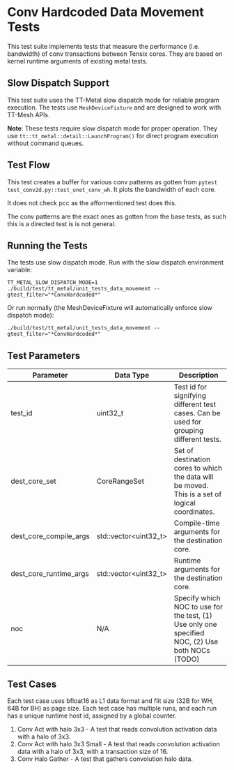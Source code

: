 # Conv Hardcoded Data Movement Tests

This test suite implements tests that measure the performance (i.e. bandwidth) of conv transactions between Tensix cores.
They are based on kernel runtime arguments of existing metal tests.

## Slow Dispatch Support
This test suite uses the TT-Metal slow dispatch mode for reliable program execution. The tests use `MeshDeviceFixture` and are designed to work with TT-Mesh APIs.

**Note**: These tests require slow dispatch mode for proper operation. They use `tt::tt_metal::detail::LaunchProgram()` for direct program execution without command queues.

## Test Flow

This test creates a buffer for various conv patterns as gotten from `pytest test_conv2d.py::test_unet_conv_wh`. It plots the bandwidth of each core.

It does not check pcc as the afformentioned test does this.

The conv patterns are the exact ones as gotten from the base tests, as such this is a directed test is is not general.

## Running the Tests
The tests use slow dispatch mode. Run with the slow dispatch environment variable:
```
TT_METAL_SLOW_DISPATCH_MODE=1 ./build/test/tt_metal/unit_tests_data_movement --gtest_filter="*ConvHardcoded*"
```

Or run normally (the MeshDeviceFixture will automatically enforce slow dispatch mode):
```
./build/test/tt_metal/unit_tests_data_movement --gtest_filter="*ConvHardcoded*"
```

## Test Parameters
| Parameter                 | Data Type             | Description |
| ------------------------- | --------------------- | ----------- |
| test_id                   | uint32_t              | Test id for signifying different test cases. Can be used for grouping different tests. |
| dest_core_set             | CoreRangeSet          | Set of destination cores to which the data will be moved. This is a set of logical coordinates. |
| dest_core_compile_args    | std::vector<uint32_t> | Compile-time arguments for the destination core. |
| dest_core_runtime_args    | std::vector<uint32_t> | Runtime arguments for the destination core. |
| noc                       | N/A                   | Specify which NOC to use for the test, (1) Use only one specified NOC, (2) Use both NOCs (TODO)|

## Test Cases
Each test case uses bfloat16 as L1 data format and flit size (32B for WH, 64B for BH) as page size.
Each test case has multiple runs, and each run has a unique runtime host id, assigned by a global counter.

1. Conv Act with halo 3x3 - A test that reads convolution activation data with a halo of 3x3.
2. Conv Act with halo 3x3 Small - A test that reads convolution activation data with a halo of 3x3, with a transaction size of 16.
3. Conv Halo Gather - A test that gathers convolution halo data.
